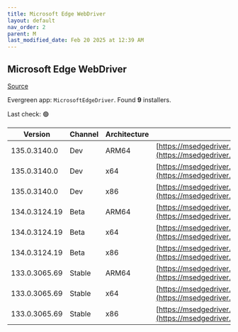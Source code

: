 ```yaml
---
title: Microsoft Edge WebDriver
layout: default
nav_order: 2
parent: M
last_modified_date: Feb 20 2025 at 12:39 AM
---
```


## Microsoft Edge WebDriver

[Source](https://www.microsoft.com/edge)

Evergreen app: `MicrosoftEdgeDriver`. Found **9** installers.

Last check: 🟢

| Version       | Channel | Architecture | URI                                                                                                                                            |
| ------------- | ------- | ------------ | ---------------------------------------------------------------------------------------------------------------------------------------------- |
| 135.0.3140.0  | Dev     | ARM64        | [https://msedgedriver.azureedge.net/135.0.3140.0/edgedriver_arm64.zip](https://msedgedriver.azureedge.net/135.0.3140.0/edgedriver_arm64.zip)   |
| 135.0.3140.0  | Dev     | x64          | [https://msedgedriver.azureedge.net/135.0.3140.0/edgedriver_win64.zip](https://msedgedriver.azureedge.net/135.0.3140.0/edgedriver_win64.zip)   |
| 135.0.3140.0  | Dev     | x86          | [https://msedgedriver.azureedge.net/135.0.3140.0/edgedriver_win32.zip](https://msedgedriver.azureedge.net/135.0.3140.0/edgedriver_win32.zip)   |
| 134.0.3124.19 | Beta    | ARM64        | [https://msedgedriver.azureedge.net/134.0.3124.19/edgedriver_arm64.zip](https://msedgedriver.azureedge.net/134.0.3124.19/edgedriver_arm64.zip) |
| 134.0.3124.19 | Beta    | x64          | [https://msedgedriver.azureedge.net/134.0.3124.19/edgedriver_win64.zip](https://msedgedriver.azureedge.net/134.0.3124.19/edgedriver_win64.zip) |
| 134.0.3124.19 | Beta    | x86          | [https://msedgedriver.azureedge.net/134.0.3124.19/edgedriver_win32.zip](https://msedgedriver.azureedge.net/134.0.3124.19/edgedriver_win32.zip) |
| 133.0.3065.69 | Stable  | ARM64        | [https://msedgedriver.azureedge.net/133.0.3065.69/edgedriver_arm64.zip](https://msedgedriver.azureedge.net/133.0.3065.69/edgedriver_arm64.zip) |
| 133.0.3065.69 | Stable  | x64          | [https://msedgedriver.azureedge.net/133.0.3065.69/edgedriver_win64.zip](https://msedgedriver.azureedge.net/133.0.3065.69/edgedriver_win64.zip) |
| 133.0.3065.69 | Stable  | x86          | [https://msedgedriver.azureedge.net/133.0.3065.69/edgedriver_win32.zip](https://msedgedriver.azureedge.net/133.0.3065.69/edgedriver_win32.zip) |
